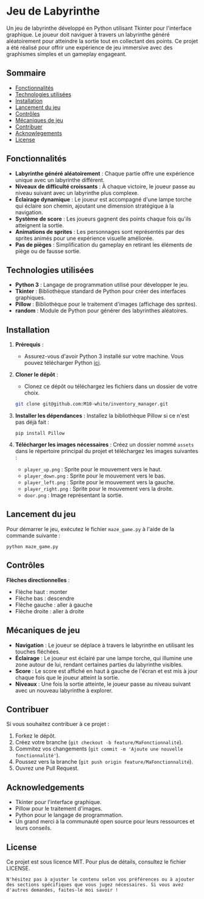 # Jeu de Labyrinthe

Un jeu de labyrinthe développé en Python utilisant Tkinter pour l'interface graphique. Le joueur doit naviguer à travers un labyrinthe généré aléatoirement pour atteindre la sortie tout en collectant des points. Ce projet a été réalisé pour offrir une expérience de jeu immersive avec des graphismes simples et un gameplay engageant.

## Sommaire

- [Fonctionnalités](#fonctionnalités)
- [Technologies utilisées](#technologies-utilisées)
- [Installation](#installation)
- [Lancement du jeu](#lancement-du-jeu)
- [Contrôles](#contrôles)
- [Mécaniques de jeu](#mécaniques-de-jeu)
- [Contribuer](#contribuer)
- [Acknowlegements](#acknowledgements)
- [License](#license)

## Fonctionnalités

- **Labyrinthe généré aléatoirement** : Chaque partie offre une expérience unique avec un labyrinthe différent.
- **Niveaux de difficulté croissants** : À chaque victoire, le joueur passe au niveau suivant avec un labyrinthe plus complexe.
- **Éclairage dynamique** : Le joueur est accompagné d'une lampe torche qui éclaire son chemin, ajoutant une dimension stratégique à la navigation.
- **Système de score** : Les joueurs gagnent des points chaque fois qu'ils atteignent la sortie.
- **Animations de sprites** : Les personnages sont représentés par des sprites animés pour une expérience visuelle améliorée.
- **Pas de pièges** : Simplification du gameplay en retirant les éléments de piège ou de fausse sortie.

## Technologies utilisées

- **Python 3** : Langage de programmation utilisé pour développer le jeu.
- **Tkinter** : Bibliothèque standard de Python pour créer des interfaces graphiques.
- **Pillow** : Bibliothèque pour le traitement d'images (affichage des sprites).
- **random** : Module de Python pour générer des labyrinthes aléatoires.

## Installation

1. **Prérequis** :
   - Assurez-vous d'avoir Python 3 installé sur votre machine. Vous pouvez télécharger Python [ici](https://www.python.org/downloads/).

2. **Cloner le dépôt** :
   - Clonez ce dépôt ou téléchargez les fichiers dans un dossier de votre choix.

   ```bash
   git clone git@github.com:M10-white/inventory_manager.git
   ```

3. **Installer les dépendances** :
   Installez la bibliothèque Pillow si ce n'est pas déjà fait :

   ```
   pip install Pillow
   ```

4. **Télécharger les images nécessaires** :
   Créez un dossier nommé `assets` dans le répertoire principal du projet et téléchargez les images suivantes :
   - `player_up.png` : Sprite pour le mouvement vers le haut.
   - `player_down.png` : Sprite pour le mouvement vers le bas.
   - `player_left.png` : Sprite pour le mouvement vers la gauche.
   - `player_right.png` : Sprite pour le mouvement vers la droite.
   - `door.png` : Image représentant la sortie.

## Lancement du jeu

Pour démarrer le jeu, exécutez le fichier `maze_game.py` à l'aide de la commande suivante :

```
python maze_game.py
```

## Contrôles

**Flèches directionnelles** :
- Flèche haut : monter
- Flèche bas : descendre
- Flèche gauche : aller à gauche
- Flèche droite : aller à droite

## Mécaniques de jeu

- **Navigation** : Le joueur se déplace à travers le labyrinthe en utilisant les touches fléchées.
- **Éclairage** : Le joueur est éclairé par une lampe torche, qui illumine une zone autour de lui, rendant certaines parties du labyrinthe visibles.
- **Score** : Le score est affiché en haut à gauche de l'écran et est mis à jour chaque fois que le joueur atteint la sortie.
- **Niveaux** : Une fois la sortie atteinte, le joueur passe au niveau suivant avec un nouveau labyrinthe à explorer.

## Contribuer

Si vous souhaitez contribuer à ce projet :

1. Forkez le dépôt.
2. Créez votre branche (`git checkout -b feature/MaFonctionnalité`).
3. Commitez vos changements (`git commit -m 'Ajoute une nouvelle fonctionnalité'`).
4. Poussez vers la branche (`git push origin feature/MaFonctionnalité`).
5. Ouvrez une Pull Request.

## Acknowledgements

- Tkinter pour l'interface graphique.
- Pillow pour le traitement d'images.
- Python pour le langage de programmation.
- Un grand merci à la communauté open source pour leurs ressources et leurs conseils.

## License

Ce projet est sous licence MIT. Pour plus de détails, consultez le fichier LICENSE.

```
N'hésitez pas à ajuster le contenu selon vos préférences ou à ajouter des sections spécifiques que vous jugez nécessaires. Si vous avez d'autres demandes, faites-le moi savoir !
```